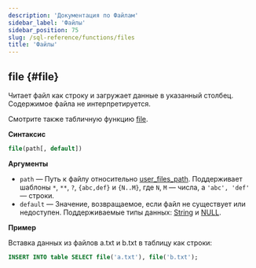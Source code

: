```yaml
---
description: 'Документация по Файлам'
sidebar_label: 'Файлы'
sidebar_position: 75
slug: /sql-reference/functions/files
title: 'Файлы'
---
```


## file {#file}

Читает файл как строку и загружает данные в указанный столбец. Содержимое файла не интерпретируется.

Смотрите также табличную функцию [file](../table-functions/file.md).

**Синтаксис**

```sql
file(path[, default])
```

**Аргументы**

- `path` — Путь к файлу относительно [user_files_path](../../operations/server-configuration-parameters/settings.md#user_files_path). Поддерживает шаблоны `*`, `**`, `?`, `{abc,def}` и `{N..M}`, где `N`, `M` — числа, а `'abc', 'def'` — строки.
- `default` — Значение, возвращаемое, если файл не существует или недоступен. Поддерживаемые типы данных: [String](../data-types/string.md) и [NULL](/operations/settings/formats#input_format_null_as_default).

**Пример**

Вставка данных из файлов a.txt и b.txt в таблицу как строки:

```sql
INSERT INTO table SELECT file('a.txt'), file('b.txt');
```
